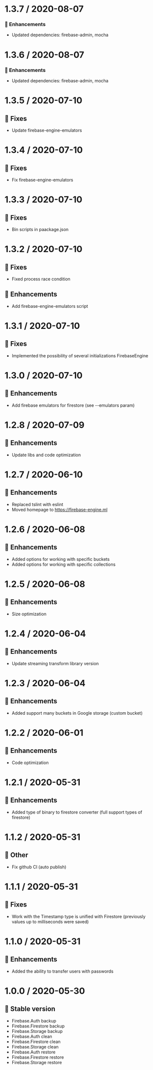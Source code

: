 # 1.3.7 / 2020-08-07

### :tada: Enhancements
- Updated dependencies: firebase-admin, mocha

# 1.3.6 / 2020-08-07

### :tada: Enhancements
- Updated dependencies: firebase-admin, mocha

# 1.3.5 / 2020-07-10

## :bug: Fixes
- Update firebase-engine-emulators

# 1.3.4 / 2020-07-10

## :bug: Fixes
- Fix firebase-engine-emulators

# 1.3.3 / 2020-07-10

## :bug: Fixes
- Bin scripts in paackage.json

# 1.3.2 / 2020-07-10

## :bug: Fixes
- Fixed process race condition

## :tada: Enhancements
- Add firebase-engine-emulators script

# 1.3.1 / 2020-07-10

## :bug: Fixes
- Implemented the possibility of several initializations FirebaseEngine

# 1.3.0 / 2020-07-10

## :tada: Enhancements
- Add firebase emulators for firestore (see --emulators param)

# 1.2.8 / 2020-07-09

## :tada: Enhancements
- Update libs and code optimization

# 1.2.7 / 2020-06-10

## :tada: Enhancements
- Replaced tslint with eslint
- Moved homepage to https://firebase-engine.ml

# 1.2.6 / 2020-06-08

## :tada: Enhancements
- Added options for working with specific buckets
- Added options for working with specific collections

# 1.2.5 / 2020-06-08

## :tada: Enhancements
- Size optimization

# 1.2.4 / 2020-06-04

## :tada: Enhancements
- Update streaming transform library version

# 1.2.3 / 2020-06-04

## :tada: Enhancements
- Added support many buckets in Google storage (custom bucket)

# 1.2.2 / 2020-06-01

## :tada: Enhancements
- Code optimization

# 1.2.1 / 2020-05-31

## :tada: Enhancements
- Added type of binary to firestore converter (full support types of firestore)

# 1.1.2 / 2020-05-31

## :nut_and_bolt: Other
- Fix github CI (auto publish)

# 1.1.1 / 2020-05-31

## :bug: Fixes
- Work with the Timestamp type is unified with Firestore (previously values up to milliseconds were saved)

# 1.1.0 / 2020-05-31

## :tada: Enhancements
- Added the ability to transfer users with passwords

# 1.0.0 / 2020-05-30

## :tada: Stable version
- Firebase.Auth backup
- Firebase.Firestore backup
- Firebase.Storage backup
- Firebase.Auth clean
- Firebase.Firestore clean
- Firebase.Storage clean
- Firebase.Auth restore
- Firebase.Firestore restore
- Firebase.Storage restore